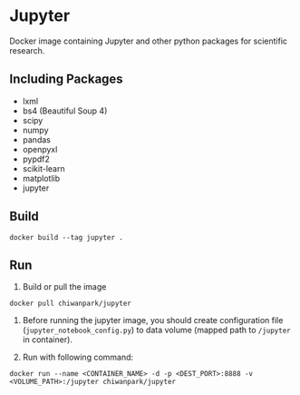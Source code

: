 # Jupyter

Docker image containing Jupyter and other python packages for scientific research.

## Including Packages

* lxml
* bs4 (Beautiful Soup 4)
* scipy
* numpy
* pandas
* openpyxl
* pypdf2
* scikit-learn
* matplotlib
* jupyter

## Build

```
docker build --tag jupyter .
```

## Run

1. Build or pull the image

```
docker pull chiwanpark/jupyter
```

1. Before running the jupyter image, you should create configuration file (`jupyter_notebook_config.py`) to data volume (mapped path to `/jupyter` in container).

1. Run with following command:

```
docker run --name <CONTAINER_NAME> -d -p <DEST_PORT>:8888 -v <VOLUME_PATH>:/jupyter chiwanpark/jupyter
```
